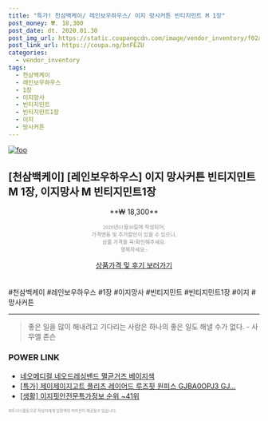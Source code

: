 ```yaml
--- 
title: "특가! 천삼백케이/ 레인보우하우스/ 이지 망사커튼 빈티지민트 M 1장" 
post_money: ₩. 18,300 
post_date: dt. 2020.01.30 
post_img_url: https://static.coupangcdn.com/image/vendor_inventory/f02a/6f7b6e37bf5ed8fa11114322e94bbaf13b5a6338de6edefac13b0a8a500a.jpeg 
post_link_url: https://coupa.ng/bnFEZU 
categories: 
  - vendor_inventory 
tags: 
  - 천삼백케이 
  - 레인보우하우스 
  - 1장 
  - 이지망사 
  - 빈티지민트 
  - 빈티지민트1장 
  - 이지 
  - 망사커튼 
--- 
```

[![foo](https://static.coupangcdn.com/image/vendor_inventory/f02a/6f7b6e37bf5ed8fa11114322e94bbaf13b5a6338de6edefac13b0a8a500a.jpeg)](https://coupa.ng/bnFEZU) 

## [천삼백케이] [레인보우하우스] 이지 망사커튼 빈티지민트 M 1장, 이지망사 M 빈티지민트1장 
<p style="text-align: center;">**₩ 18,300**</p> 
<p style="text-align: center;"><span style="color: #898c8f; font-family: Georgia,Times,serif; font-size: 0.75em;">2020년01월30일에 작성되어, <br>가격변동 및 추가할인이 있을 수 있으니,<br> 상품 가격을 꼭!확인해주세요.<br>행복하세요~</span> 
</p>	 
<div markdown="0" style="text-align: center;"><a href="https://coupa.ng/bnFEZU" class="btn btn--success">상품가격 및 후기 보러가기</a></div> 
<br><br> 
  #천삼백케이 #레인보우하우스 #1장 #이지망사 #빈티지민트 #빈티지민트1장 #이지 #망사커튼 
<hr> 

> 좋은 일을 많이 해내려고 기다리는 사람은 하나의 좋은 일도 해낼 수가 없다. - 사무엘 존슨 


### POWER LINK

* <a href="https://blog.naver.com/fasyy4321/221787116770" target="_blank">네오메디컬 네오드레싱밴드 멸균거즈 베이지색</a>
* <a href="https://blog.naver.com/an0733/221788222651" target="_blank">[특가] 제이제이지고트 플리츠 레이어드 루즈핏 원피스 GJBA0OPJ3 GJ...</a>
* <a href="https://blog.naver.com/fasyy4321/221774473310" target="_blank"> [생활] 이지핏안전문특가정보 순위 ~41위</a>

<span style="color: #898c8f; font-family: Georgia,Times,serif; font-size: 0.55em;">파트너스활동으로 작성자에게 일정액의 커미션이 제공될수 있습니다.</span> 

